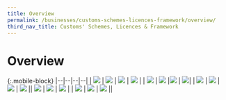 ```yaml
---
title: Overview
permalink: /businesses/customs-schemes-licences-framework/overview/
third_nav_title: Customs' Schemes, Licences & Framework
---
```

# Overview

{:.mobile-block}
|--|--|--|--|
| [![](/images/schemes-licences/SLF1.jpg)](/businesses/customs-schemes-licences-framework/trade-first) | [![](/images/schemes-licences/SLF2.jpg)](/businesses/customs-schemes-licences-framework/air-store-bond-scheme) | [![](/images/schemes-licences/SLF3.jpg)](/businesses/customs-schemes-licences-framework/apex-licence) | [![](/images/schemes-licences/SLF4.jpg)](/businesses/customs-schemes-licences-framework/bonded-truck-scheme) |
| [![](/images/schemes-licences/SLF5.jpg)](/businesses/customs-schemes-licences-framework/cargo-agents-import-authorisation-caia-scheme)  | [![](/images/schemes-licences/SLF6.jpg)](/businesses/customs-schemes-licences-framework/CWC-licence)  |[![](/images/schemes-licences/SLF7.jpg)](/businesses/customs-schemes-licences-framework/consolidated-declaration)  | [![](/images/schemes-licences/SLF8.jpg)](/businesses/customs-schemes-licences-framework/container-freight-warehouse)|
| [![](/images/schemes-licences/SLF9.jpg)](/businesses/customs-schemes-licences-framework/duty-free-shop-scheme) | [![](/images/schemes-licences/SLF10.jpg)](/businesses/customs-schemes-licences-framework/excise-factory-scheme)   | [![](/images/schemes-licences/SLF11.jpg)](/businesses/customs-schemes-licences-framework/industrial-exemption-factory-scheme) | [![](/images/schemes-licences/SLF12.jpg)](/businesses/customs-schemes-licences-framework/kimberley-process-certification-scheme)  || [![](/images/schemes-licences/SLF13.jpg)](/businesses/customs-schemes-licences-framework/licensed-warehouse-scheme)  | [![](/images/schemes-licences/SLF14.jpg)](/businesses/customs-schemes-licences-framework/petroleum-licences)  | [![](/images/schemes-licences/SLF15.jpg)](/businesses/customs-schemes-licences-framework/secure-trade-partnership-stp)  | 
| [![](/images/schemes-licences/SLF16.jpg)](/businesses/customs-schemes-licences-framework/strategic-trade-scheme)  | [![](/images/schemes-licences/SLF17.jpg)](/businesses/customs-schemes-licences-framework/zero-gst-warehouse-scheme) | [![](/images/schemes-licences/SLF18.jpg)](/businesses/customes-schemes-licences-framework/iras-scheme)  ||